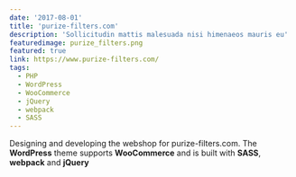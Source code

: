 ```yaml
---
date: '2017-08-01'
title: 'purize-filters.com'
description: 'Sollicitudin mattis malesuada nisi himenaeos mauris eu'
featuredimage: purize_filters.png
featured: true
link: https://www.purize-filters.com/
tags:
  - PHP
  - WordPress
  - WooCommerce
  - jQuery
  - webpack
  - SASS
---
```


Designing and developing the webshop for purize-filters.com. The **WordPress** theme supports **WooCommerce** and is built with **SASS**, **webpack** and **jQuery**
